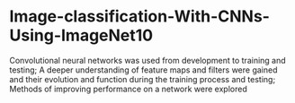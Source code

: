 # Image-classification-With-CNNs-Using-ImageNet10
Convolutional neural networks was used from development to training and testing; 
A deeper understanding of feature maps and filters  were gained and their evolution and function during the training process and testing; 
Methods of improving performance on a network were explored

